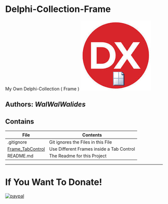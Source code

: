 # Delphi-Collection-Frame
My Own Delphi-Collection ( Frame ) 
![](Delphi-Collection-Frame.jpg)


**Authors:**  *WalWalWalides*
------

## Contains

| File | Contents | 
| --- | --- |
| .gitignore | Git ignores the Files in this File |
|[Frame_TabControl](https://github.com/walwalwalides/Delphi-Collection-Frame/tree/master/Frame_TabControl)| Use Different Frames inside a Tab Control|
| README.md | The Readme for this Project|

------

# If You Want To Donate!

[![paypal](https://www.paypalobjects.com/en_US/i/btn/btn_donateCC_LG.gif)](https://www.paypal.com/cgi-bin/webscr?cmd=_s-xclick&hosted_button_id=Y79F36A9BGLHS&source=url)
